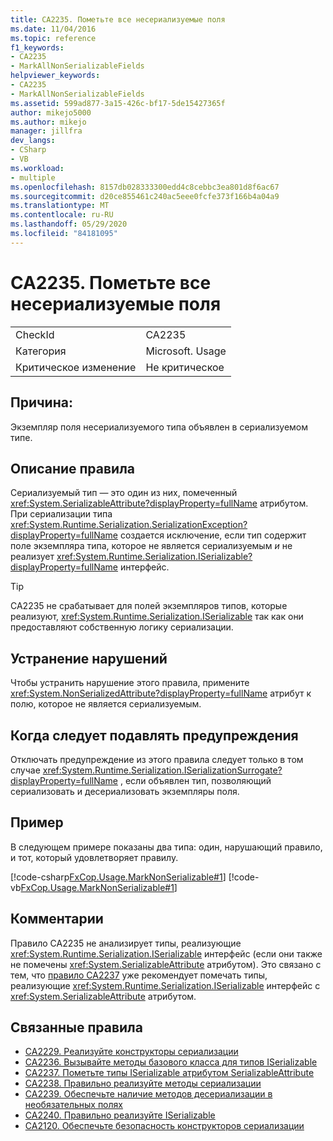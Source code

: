 ```yaml
---
title: CA2235. Пометьте все несериализуемые поля
ms.date: 11/04/2016
ms.topic: reference
f1_keywords:
- CA2235
- MarkAllNonSerializableFields
helpviewer_keywords:
- CA2235
- MarkAllNonSerializableFields
ms.assetid: 599ad877-3a15-426c-bf17-5de15427365f
author: mikejo5000
ms.author: mikejo
manager: jillfra
dev_langs:
- CSharp
- VB
ms.workload:
- multiple
ms.openlocfilehash: 8157db028333300edd4c8cebbc3ea801d8f6ac67
ms.sourcegitcommit: d20ce855461c240ac5eee0fcfe373f166b4a04a9
ms.translationtype: MT
ms.contentlocale: ru-RU
ms.lasthandoff: 05/29/2020
ms.locfileid: "84181095"
---
```

# <a name="ca2235-mark-all-non-serializable-fields"></a>CA2235. Пометьте все несериализуемые поля

|||
|-|-|
|CheckId|CA2235|
|Категория|Microsoft. Usage|
|Критическое изменение|Не критическое|

## <a name="cause"></a>Причина:

Экземпляр поля несериализуемого типа объявлен в сериализуемом типе.

## <a name="rule-description"></a>Описание правила

Сериализуемый тип — это один из них, помеченный <xref:System.SerializableAttribute?displayProperty=fullName> атрибутом. При сериализации типа <xref:System.Runtime.Serialization.SerializationException?displayProperty=fullName> создается исключение, если тип содержит поле экземпляра типа, которое не является сериализуемым *и* не реализует <xref:System.Runtime.Serialization.ISerializable?displayProperty=fullName> интерфейс.

> [!TIP]
> CA2235 не срабатывает для полей экземпляров типов, которые реализуют, <xref:System.Runtime.Serialization.ISerializable> так как они предоставляют собственную логику сериализации.

## <a name="how-to-fix-violations"></a>Устранение нарушений

Чтобы устранить нарушение этого правила, примените <xref:System.NonSerializedAttribute?displayProperty=fullName> атрибут к полю, которое не является сериализуемым.

## <a name="when-to-suppress-warnings"></a>Когда следует подавлять предупреждения

Отключать предупреждение из этого правила следует только в том случае <xref:System.Runtime.Serialization.ISerializationSurrogate?displayProperty=fullName> , если объявлен тип, позволяющий сериализовать и десериализовать экземпляры поля.

## <a name="example"></a>Пример

В следующем примере показаны два типа: один, нарушающий правило, и тот, который удовлетворяет правилу.

[!code-csharp[FxCop.Usage.MarkNonSerializable#1](../code-quality/codesnippet/CSharp/ca2235-mark-all-non-serializable-fields_1.cs)]
[!code-vb[FxCop.Usage.MarkNonSerializable#1](../code-quality/codesnippet/VisualBasic/ca2235-mark-all-non-serializable-fields_1.vb)]

## <a name="remarks"></a>Комментарии

Правило CA2235 не анализирует типы, реализующие <xref:System.Runtime.Serialization.ISerializable> интерфейс (если они также не помечены <xref:System.SerializableAttribute> атрибутом). Это связано с тем, что [правило CA2237](../code-quality/ca2237.md) уже рекомендует помечать типы, реализующие <xref:System.Runtime.Serialization.ISerializable> интерфейс с <xref:System.SerializableAttribute> атрибутом.

## <a name="related-rules"></a>Связанные правила

- [CA2229. Реализуйте конструкторы сериализации](../code-quality/ca2229.md)
- [CA2236. Вызывайте методы базового класса для типов ISerializable](../code-quality/ca2236.md)
- [CA2237. Пометьте типы ISerializable атрибутом SerializableAttribute](../code-quality/ca2237.md)
- [CA2238. Правильно реализуйте методы сериализации](../code-quality/ca2238.md)
- [CA2239. Обеспечьте наличие методов десериализации в необязательных полях](../code-quality/ca2239.md)
- [CA2240. Правильно реализуйте ISerializable](../code-quality/ca2240.md)
- [CA2120. Обеспечьте безопасность конструкторов сериализации](../code-quality/ca2120.md)
